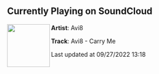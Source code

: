 ## Currently Playing on SoundCloud

[<img align="left" width="100" src="https://i1.sndcdn.com/artworks-000197313792-n2cdos-t500x500.jpg">](https://soundcloud.com/avi8music/avi8-carry-me)

**Artist**: Avi8 

**Track**: Avi8 - Carry Me

Last updated at 09/27/2022 13:18
